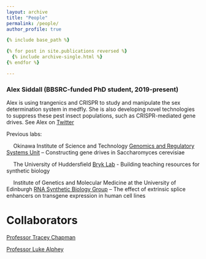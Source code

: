```yaml
---
layout: archive
title: "People"
permalink: /people/
author_profile: true

{% include base_path %}

{% for post in site.publications reversed %}
  {% include archive-single.html %}
{% endfor %}

---
```


### Alex Siddall (BBSRC-funded PhD student, 2019-present)
Alex is using trangenics and CRISPR to study and manipulate the sex determination system in medfly. She is also developing novel technologies to suppress these pest insect populations, such as CRISPR-mediated gene drives. See Alex on [Twitter](https://twitter.com/alex_siddall) 


Previous labs:

&emsp; Okinawa Institute of Science and Technology 
[Genomics and Regulatory Systems Unit](https://groups.oist.jp/grsu) 
 – Constructing gene drives in Saccharomyces cerevisiae

&emsp; The University of Huddersfield
[Bryk Lab](https://bryklab.net/) -  Building teaching resources for synthetic biology 
                          
&emsp; Institute of Genetics and Molecular Medicine at the University of Edinburgh 
[RNA Synthetic Biology Group](https://www.ed.ac.uk/mrc-human-genetics-unit/research/kudla-group) 
 – The effect of extrinsic splice enhancers on transgene expression in human cell lines 


Collaborators
======
[Professor Tracey Chapman](https://www.traceychapmanresearch.com/)

[Professor Luke Alphey](https://www.pirbright.ac.uk/users/prof-luke-alphey)
